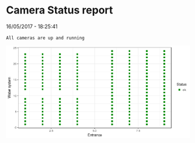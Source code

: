 Camera Status report
================
16/05/2017 - 18:25:41

    All cameras are up and running

![](camreport_files/figure-markdown_github/unnamed-chunk-2-1.png)
